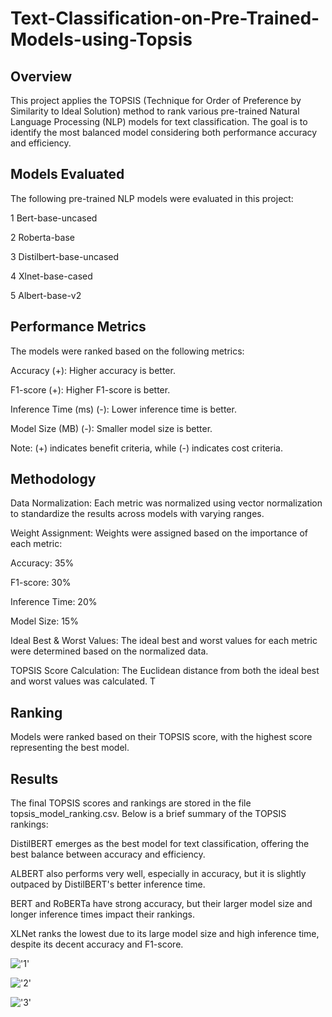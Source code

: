 # Text-Classification-on-Pre-Trained-Models-using-Topsis
## Overview
This project applies the TOPSIS (Technique for Order of Preference by Similarity to Ideal Solution) method to rank various pre-trained Natural Language Processing (NLP) models for text classification. The goal is to identify the most balanced model considering both performance accuracy and efficiency.

## Models Evaluated
The following pre-trained NLP models were evaluated in this project:

1         Bert-base-uncased  

2           Roberta-base  

3  Distilbert-base-uncased  

4         Xlnet-base-cased 

5           Albert-base-v2  

## Performance Metrics
The models were ranked based on the following metrics:

Accuracy (+): Higher accuracy is better.

F1-score (+): Higher F1-score is better.

Inference Time (ms) (-): Lower inference time is better.

Model Size (MB) (-): Smaller model size is better.

Note: (+) indicates benefit criteria, while (-) indicates cost criteria.

## Methodology
Data Normalization: Each metric was normalized using vector normalization to standardize the results across models with varying ranges.

Weight Assignment: Weights were assigned based on the importance of each metric:

Accuracy: 35%

F1-score: 30%

Inference Time: 20%

Model Size: 15%

Ideal Best & Worst Values: 
The ideal best and worst values for each metric were determined based on the normalized data.

TOPSIS Score Calculation: 
The Euclidean distance from both the ideal best and worst values was calculated. T


##  Ranking
Models were ranked based on their TOPSIS score, with the highest score representing the best model.

## Results
The final TOPSIS scores and rankings are stored in the file topsis_model_ranking.csv. Below is a brief summary of the TOPSIS rankings:

DistilBERT emerges as the best model for text classification, offering the best balance between accuracy and efficiency.

ALBERT also performs very well, especially in accuracy, but it is slightly outpaced by DistilBERT's better inference time.

BERT and RoBERTa have strong accuracy, but their larger model size and longer inference times impact their rankings.

XLNet ranks the lowest due to its large model size and high inference time, despite its decent accuracy and F1-score.

!['1'](images/1.png)

!['2'](images/2.png)

!['3'](images/3.png)





